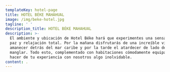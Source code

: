 ```yaml
---
templateKey: hotel-page
title: HOTEL BÉKE MAHAHUAL
image: /img/beke-hotel.jpg
tagline: ' '
description_title: HOTEL BÉKE MAHAHUAL
description: >-
  El ambiente y ubicación de Hotel Béke hará que experimentes una sensación de
  paz y relajación total. Por la mañana disfrutarás de una increíble vista del
  amanecer detrás del mar caribe y por la tarde el atardecer de lado del
  manglar. Todo esto, complementado con habitaciones cómodamente equipadas para
  hacer de tu experiencia con nosotros algo inolvidable.
content: .
---
```


